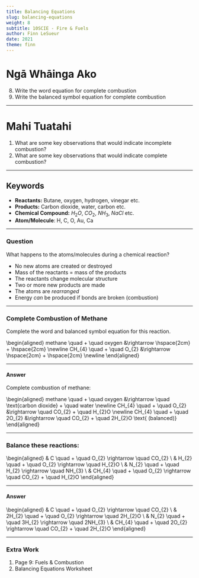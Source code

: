 ```yaml
---
title: Balancing Equations
slug: balancing-equations
weight: 8
subtitle: 10SCIE - Fire & Fuels
author: Finn LeSueur
date: 2021
theme: finn
---
```


# Ngā Whāinga Ako

8. Write the word equation for complete combustion
9. Write the balanced symbol equation for complete combustion

---

# Mahi Tuatahi

1. What are some key observations that would indicate incomplete combustion?
2. What are some key observations that would indicate complete combustion?

---

## Keywords

- __Reactants:__ Butane, oxygen, hydrogen, vinegar etc.
- __Products:__ Carbon dioxide, water, carbon etc.
- __Chemical Compound:__ $H_{2}O$, $CO_{2}$, $NH_{3}$, $NaCl$ etc.
- __Atom/Molecule__: H, C, O, Au, Ca

---

### Question

What happens to the atoms/molecules during a chemical reaction?

- No new atoms are created or destroyed
- Mass of the reactants = mass of the products
- The reactants change molecular structure
- Two or more new products are made
- The atoms are _rearranged_
- Energy _can_ be produced if bonds are broken (combustion)

---

### Complete Combustion of Methane

Complete the word and balanced symbol equation for this reaction.

\begin{aligned}
    methane \quad + \quad oxygen &\rightarrow \hspace{2cm} + \hspace{2cm} \newline
    CH_{4} \quad + \quad O_{2} &\rightarrow \hspace{2cm} + \hspace{2cm} \newline
\end{aligned}

---

#### Answer

Complete combustion of methane:

\begin{aligned}
    methane \quad + \quad oxygen &\rightarrow \quad \text{carbon dioxide} + \quad water \newline
    CH_{4} \quad + \quad O_{2} &\rightarrow \quad CO_{2} + \quad H_{2}O \newline
    CH_{4} \quad + \quad 2O_{2} &\rightarrow \quad CO_{2} + \quad 2H_{2}O \text{ (balanced)}
\end{aligned}

---

### Balance these reactions:

\begin{aligned}
    & C \quad + \quad O_{2} \rightarrow \quad CO_{2} \\
    & H_{2} \quad + \quad O_{2} \rightarrow \quad H_{2}O \\
    & N_{2} \quad + \quad H_{2} \rightarrow \quad NH_{3} \\
    & CH_{4} \quad + \quad O_{2} \rightarrow \quad CO_{2} + \quad H_{2}O
\end{aligned}

---

#### Answer

\begin{aligned}
    & C \quad + \quad O_{2} \rightarrow \quad CO_{2} \\
    & 2H_{2} \quad + \quad O_{2} \rightarrow \quad 2H_{2}O \\
    & N_{2} \quad + \quad 3H_{2} \rightarrow \quad 2NH_{3} \\
    & CH_{4} \quad + \quad 2O_{2} \rightarrow \quad CO_{2} + \quad 2H_{2}O
\end{aligned}

---

### Extra Work

1. Page 9: Fuels & Combustion
2. Balancing Equations Worksheet
